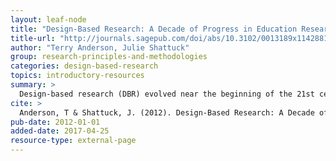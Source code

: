```yaml
---
layout: leaf-node
title: "Design-Based Research: A Decade of Progress in Education Research?"
title-url: "http://journals.sagepub.com/doi/abs/10.3102/0013189x11428813"
author: "Terry Anderson, Julie Shattuck"
group: research-principles-and-methodologies
categories: design-based-research
topics: introductory-resources
summary: >
  Design-based research (DBR) evolved near the beginning of the 21st century and was heralded as a practical research     methodology that could effectively bridge the chasm between research and practice in formal education. In this article, the authors review the characteristics of DBR and analyze the five most cited DBR articles from each year of this past decade. They illustrate the context, publications, and most popular interventions utilized. They conclude that interest in DBR is increasing and that results provide limited evidence for guarded optimism that the methodology is meeting its promised benefits.
cite: >
  Anderson, T & Shattuck, J. (2012). Design-Based Research: A Decade of Progress in Education Research?. Retrieved from   http://journals.sagepub.com/doi/abs/10.3102/0013189x11428813
pub-date: 2012-01-01
added-date: 2017-04-25
resource-type: external-page
---
```

